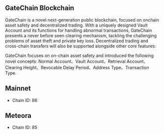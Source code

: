 ## GateChain Blockchain

GateChain is a novel next-generation public blockchain, focused on onchain asset safety and decentralized trading. With a uniquely designed Vault Account and its functions for handling abnormal transactions, GateChain presents a never before seen clearing mechanism, tackling the challenging problems of asset theft and private key loss. Decentralized trading and cross-chain transfers will also be supported alongside other core features. 

GateChain focuses on on-chain asset safety and introduced the following novel concepts: Normal Account、Vault Account、Retrieval Account、Clearing Height、Revocable Delay Period、Address Type、Transaction Type.

## Mainnet
- Chain ID: 86

## Meteora
- Chain ID: 85